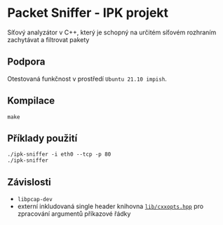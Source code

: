 # Packet Sniffer - IPK projekt
Síťový analyzátor v C++, který je schopný na určitém síťovém rozhraním zachytávat a filtrovat pakety

## Podpora
Otestovaná funkčnost v prostředí `Ubuntu 21.10 impish`.

## Kompilace
```
make
```

## Příklady použití
```
./ipk-sniffer -i eth0 --tcp -p 80
./ipk-sniffer
```

## Závislosti
- `libpcap-dev`
- externí inkludovaná single header knihovna [`lib/cxxopts.hpp`](https://github.com/jarro2783/cxxopts) pro zpracování argumentů příkazové řádky

